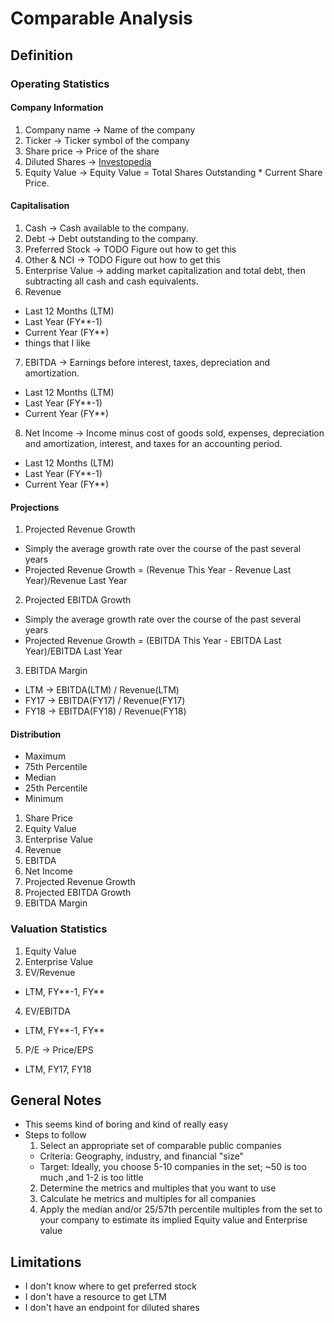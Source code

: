 # Comparable Analysis

## Definition

### Operating Statistics

#### Company Information
1. Company name -> Name of the company
2. Ticker -> Ticker symbol of the company
3. Share price -> Price of the share
4. Diluted Shares -> [Investopedia](https://www.investopedia.com/articles/stocks/11/dangers-of-stock-dilution.asp) 
5. Equity Value -> Equity Value = Total Shares Outstanding * Current Share Price.

#### Capitalisation
1. Cash -> Cash available to the company.
2. Debt -> Debt outstanding to the company.
3. Preferred Stock -> TODO Figure out how to get this
4. Other & NCI -> TODO Figure out how to get this
5. Enterprise Value -> adding market capitalization and total debt, then subtracting all cash and cash equivalents.
6. Revenue
  * Last 12 Months (LTM)
  * Last Year (FY**-1)
  * Current Year (FY**)
  * things that I like
7. EBITDA -> Earnings before interest, taxes, depreciation and amortization.
  * Last 12 Months (LTM)
  * Last Year (FY**-1)
  * Current Year (FY**)
8. Net Income -> Income minus cost of goods sold, expenses, depreciation and amortization, interest, and taxes for an accounting period.
  * Last 12 Months (LTM)
  * Last Year (FY**-1)
  * Current Year (FY**)

#### Projections
1. Projected Revenue Growth
  * Simply the average growth rate over the course of the past several years
  * Projected Revenue Growth = (Revenue This Year - Revenue Last Year)/Revenue Last Year
2. Projected EBITDA Growth
  * Simply the average growth rate over the course of the past several years
  * Projected Revenue Growth = (EBITDA This Year - EBITDA Last Year)/EBITDA Last Year
3. EBITDA Margin
  * LTM -> EBITDA(LTM) / Revenue(LTM)
  * FY17 -> EBITDA(FY17) / Revenue(FY17)
  * FY18 -> EBITDA(FY18) / Revenue(FY18)

#### Distribution
* Maximum
* 75th Percentile
* Median
* 25th Percentile
* Minimum

1. Share Price
2. Equity Value
3. Enterprise Value
4. Revenue
5. EBITDA
6. Net Income
7. Projected Revenue Growth
8. Projected EBITDA Growth
9. EBITDA Margin

### Valuation Statistics

1. Equity Value
2. Enterprise Value
3. EV/Revenue
  * LTM, FY**-1, FY**
4. EV/EBITDA
  * LTM, FY**-1, FY**
5. P/E -> Price/EPS
  * LTM, FY17, FY18

## General Notes
* This seems kind of boring and kind of really easy
* Steps to follow
  1. Select an appropriate set of comparable public companies
    - Criteria: Geography, industry, and financial "size"
    - Target: Ideally, you choose 5-10 companies in the set; ~50 is too much ,and 1-2 is too little
  2. Determine the metrics and multiples that you want to use
  3. Calculate he metrics and multiples for all companies
  4. Apply the median and/or 25/57th percentile multiples from the set to your company to estimate its implied Equity value and Enterprise value

## Limitations
* I don't know where to get preferred stock
* I don't have a resource to get LTM
* I don't have an endpoint for diluted shares
